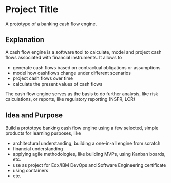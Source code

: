 # Project Title

A prototype of a banking cash flow engine.

## Explanation

A cash flow engine is a software tool to calculate, model and project cash
flows associated with financial instruments. It allows to 
- generate cash flows based on contractual obligations or assumptions
- model how cashflows change under different scenarios
- project cash flows over time
- calculate the present values of cash flows

The cash flow engine serves as the basis to do further analysis, like risk
calculations, or reports, like regulatory reporting (NSFR, LCR)


## Idea and Purpose

Build a prototpye banking cash flow engine using a few selected, simple 
products for learning purposes, like

- architectural understanding, building a one-in-all engine from scratch
- financial understanding
- applying agile methodologies, like building MVPs, using Kanban boards, etc.
- use as project for Edx/IBM DevOps and Software Engineering certificate
- using containers
- etc.